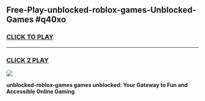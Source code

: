 
## Free-Play-unblocked-roblox-games-Unblocked-Games #q40xo
<h3>
<a href="https://news.freeplayer.one?title=unblocked-roblox-games&ref=8M">CLICK TO PLAY</a></h3>
<hr>

<h3>
<a href="https://news.freeplayer.one?title=unblocked-roblox-games&ref=8M">CLICK 2 PLAY</a>
  
</h3>

<a href="https://news.freeplayer.one?title=unblocked-roblox-games&ref=8M"><img src="https://clearcache.store/games.png"></a>


**unblocked-roblox-games games unblocked: Your Gateway to Fun and Accessible Online Gaming**
